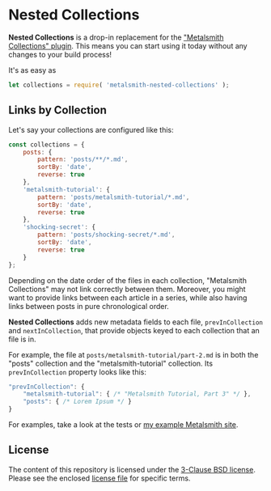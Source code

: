 # Nested Collections

**Nested Collections** is a drop-in replacement for the ["Metalsmith Collections" plugin][1]. This means you can start using it today without any changes to your build process!

It's as easy as

```javascript
let collections = require( 'metalsmith-nested-collections' );
```

[1]: https://github.com/segmentio/metalsmith-collections

## Links by Collection

Let's say your collections are configured like this:

```javascript
const collections = {
    posts: {
        pattern: 'posts/**/*.md',
        sortBy: 'date',
        reverse: true
    },
    'metalsmith-tutorial': {
        pattern: 'posts/metalsmith-tutorial/*.md',
        sortBy: 'date',
        reverse: true
    },
    'shocking-secret': {
        pattern: 'posts/shocking-secret/*.md',
        sortBy: 'date',
        reverse: true
    }
};
```

Depending on the date order of the files in each collection, "Metalsmith Collections" may not link correctly between them. Moreover, you might want to provide links between each article in a series, while also having links between posts in pure chronological order.

**Nested Collections** adds new metadata fields to each file, `prevInCollection` and `nextInCollection`, that provide objects keyed to each collection that an file is in.

For example, the file at `posts/metalsmith-tutorial/part-2.md` is in both the "posts" collection and the "metalsmith-tutorial" collection. Its `prevInCollection` property looks like this:

```javascript
"prevInCollection": {
    "metalsmith-tutorial": { /* "Metalsmith Tutorial, Part 3" */ },
    "posts": { /* Lorem Ipsum */ }
}
```

For examples, take a look at the tests or [my example Metalsmith site][2].

[2]: https://github.com/philgs/metalsmith-example-site

## License

The content of this repository is licensed under the [3-Clause BSD license][4]. Please see the enclosed [license file][5] for specific terms.

[4]: https://opensource.org/licenses/BSD-3-Clause
[5]: https://github.com/philgs/metalsmith-nested-collections/blob/master/LICENSE.md
